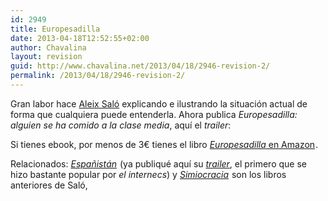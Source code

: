 ```yaml
---
id: 2949
title: Europesadilla
date: 2013-04-18T12:52:55+02:00
author: Chavalina
layout: revision
guid: http://www.chavalina.net/2013/04/18/2946-revision-2/
permalink: /2013/04/18/2946-revision-2/
---
```

Gran labor hace <a href="http://aleixsalo.com/" target="_blank">Aleix Saló</a> explicando e ilustrando la situación actual de forma que cualquiera puede entenderla. Ahora publica _Europesadilla: alguien se ha comido a la clase media_, aquí el _trailer_:



Si tienes ebook, por menos de 3€ tienes el libro [_Europesadilla_ en Amazon](http://www.amazon.es/gp/product/B00C23WAJ2/ref=as_li_ss_tl?ie=UTF8&camp=3626&creative=24822&creativeASIN=B00C23WAJ2&linkCode=as2&tag=chavadiari-21)<img src="http://www.assoc-amazon.es/e/ir?t=chavadiari-21&#038;l=as2&#038;o=30&#038;a=B00C23WAJ2" width="1" height="1" border="0" alt="" style="border:none !important; margin:0px !important;" />.

Relacionados: [_Españistán_](http://www.amazon.es/gp/product/B007TLC10A/ref=as_li_ss_tl?ie=UTF8&camp=3626&creative=24822&creativeASIN=B007TLC10A&linkCode=as2&tag=chavadiari-21)<img src="http://www.assoc-amazon.es/e/ir?t=chavadiari-21&#038;l=as2&#038;o=30&#038;a=B007TLC10A" width="1" height="1" border="0" alt="" style="border:none !important; margin:0px !important;" /> (ya publiqué aquí su <a href="http://www.chavalina.net/2011/05/31/como-llegamos-de-la-burbuja-inmobiliaria-a-la-crisis/" target="_blank"><em>trailer</em></a>, el primero que se hizo bastante popular por _el internecs_) y [_Simiocracia_](http://www.amazon.es/gp/product/8499896979/ref=as_li_ss_tl?ie=UTF8&camp=3626&creative=24822&creativeASIN=8499896979&linkCode=as2&tag=chavadiari-21)<img src="http://www.assoc-amazon.es/e/ir?t=chavadiari-21&#038;l=as2&#038;o=30&#038;a=8499896979" width="1" height="1" border="0" alt="" style="border:none !important; margin:0px !important;" /> son los libros anteriores de Saló,